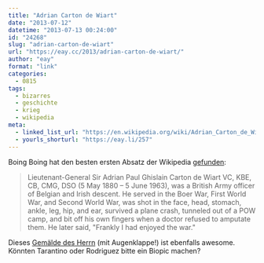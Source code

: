 ```yaml
---
title: "Adrian Carton de Wiart"
date: "2013-07-12"
datetime: "2013-07-13 00:24:00"
id: "24268"
slug: "adrian-carton-de-wiart"
url: "https://eay.cc/2013/adrian-carton-de-wiart/"
author: "eay"
format: "link"
categories:
  - 0815
tags:
  - bizarres
  - geschichte
  - krieg
  - wikipedia
meta:
  - linked_list_url: "https://en.wikipedia.org/wiki/Adrian_Carton_de_Wiart"
  - yourls_shorturl: "https://eay.li/257"
---
```


Boing Boing hat den besten ersten Absatz der Wikipedia [gefunden](http://boingboing.net/2013/07/12/the-best-opening-paragraph-on.html):

> Lieutenant-General Sir Adrian Paul Ghislain Carton de Wiart VC, KBE, CB, CMG, DSO (5 May 1880 – 5 June 1963), was a British Army officer of Belgian and Irish descent. He served in the Boer War, First World War, and Second World War, was shot in the face, head, stomach, ankle, leg, hip, and ear, survived a plane crash, tunneled out of a POW camp, and bit off his own fingers when a doctor refused to amputate them. He later said, "Frankly I had enjoyed the war."

Dieses [Gemälde des Herrn](http://www.npg.org.uk/collections/search/portrait.php?search=ap&npgno=4651&eDate=&lDate=) (mit Augenklappe!) ist ebenfalls awesome. Könnten Tarantino oder Rodriguez bitte ein Biopic machen?
